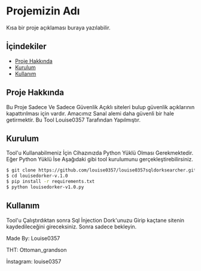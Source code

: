 # Projemizin Adı

Kısa bir proje açıklaması buraya yazılabilir.

## İçindekiler

- [Proje Hakkında](#proje-hakkında)
- [Kurulum](#kurulum)
- [Kullanım](#kullanım)

## Proje Hakkında

Bu Proje Sadece Ve Sadece Güvenlik Açıklı siteleri bulup güvenlik açıklarının kapattırılması için vardır. Amacımız Sanal alemi daha güvenli bir hale getirmektir. Bu Tool Louise0357 Tarafından Yapılmıştır.

## Kurulum

Tool'u Kullanabilmeniz İçin Cihazınızda Python Yüklü Olması Gerekmektedir. Eğer Python Yüklü İse Aşağıdaki gibi tool kurulumunu gerçekleştirebilirsiniz.

```bash
$ git clone https://github.com/louise0357/louise0357sqldorksearcher.git
$ cd louisedorker-v.1.0
$ pip install -r requirements.txt
$ python louisedorker-v1.0.py
```

## Kullanım

Tool'u Çalıştırdıktan sonra Sql İnjection Dork'unuzu Girip kaçtane sitenin kaydedileceğini gireceksiniz. Sonra sadece bekleyin.

 Made By: Louise0357
 
 THT: Ottoman_grandson

 İnstagram: louise0357
